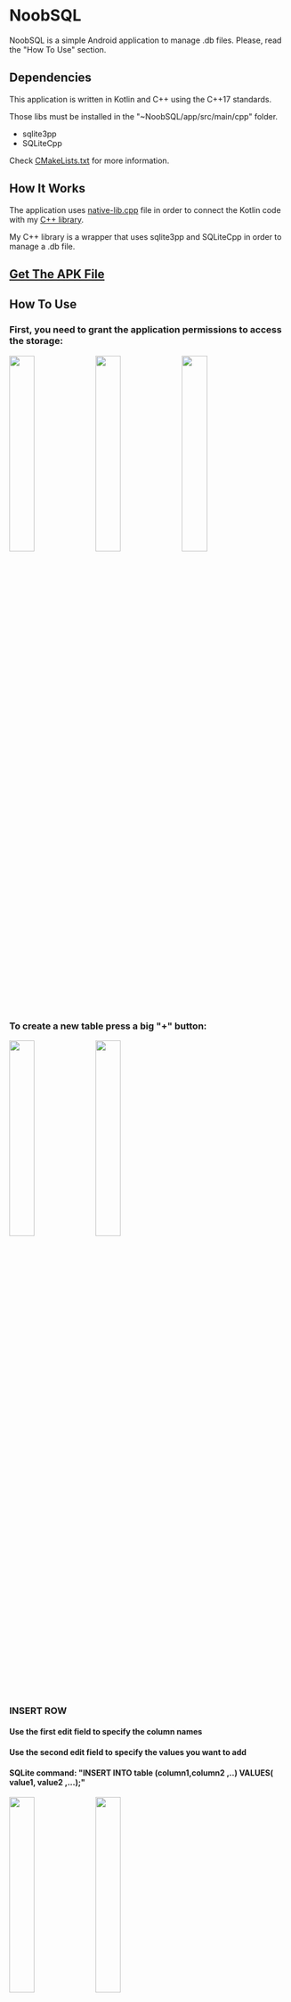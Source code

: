 # NoobSQL
NoobSQL is a simple Android application to manage .db files.
Please, read the "How To Use" section.

## Dependencies
This application is written in Kotlin and C++ using the C++17 standards.

Those libs must be installed in the "~NoobSQL/app/src/main/cpp" folder.
* sqlite3pp
* SQLiteCpp

Check [CMakeLists.txt](https://github.com/DangeL187/NoobSQL/blob/main/app/src/main/cpp/CMakeLists.txt) for more information.

## How It Works
The application uses [native-lib.cpp](https://github.com/DangeL187/NoobSQL/blob/main/app/src/main/cpp/native-lib.cpp) file in order to connect the Kotlin code with my [C++ library](https://github.com/DangeL187/NoobSQL/blob/main/app/src/main/cpp/include/Database/Database.hpp).

My C++ library is a wrapper that uses sqlite3pp and SQLiteCpp in order to manage a .db file.

## [Get The APK File](https://github.com/DangeL187/NoobSQL/tree/main/APK_FILE)

## How To Use

### First, you need to grant the application permissions to access the storage:
<img src="https://github.com/DangeL187/NoobSQL/blob/main/img/allow1.png" width="30%">	<img src="https://github.com/DangeL187/NoobSQL/blob/main/img/allow2.png" width="30%">	<img src="https://github.com/DangeL187/NoobSQL/blob/main/img/allow3.png" width="30%">

### To create a new table press a big "+" button:
<img src="https://github.com/DangeL187/NoobSQL/blob/main/img/start.png" width="30%">	<img src="https://github.com/DangeL187/NoobSQL/blob/main/img/created.png" width="30%">

### INSERT ROW
#### Use the first edit field to specify the column names
#### Use the second edit field to specify the values you want to add
#### SQLite command: "INSERT INTO table (column1,column2 ,..) VALUES( value1,	value2 ,...);"
<img src="https://github.com/DangeL187/NoobSQL/blob/main/img/insert1.png" width="30%">	<img src="https://github.com/DangeL187/NoobSQL/blob/main/img/insert2.png" width="30%">

#### It is not necessary to specify the first column's name:
<img src="https://github.com/DangeL187/NoobSQL/blob/main/img/insert3.png" width="30%">	<img src="https://github.com/DangeL187/NoobSQL/blob/main/img/insert4.png" width="30%">

### ADD COLUMN
#### Use the edit field to specify a new column's name
#### SQLite command: "ALTER TABLE table_name ADD COLUMN column_name;"
<img src="https://github.com/DangeL187/NoobSQL/blob/main/img/add1.png" width="30%">	<img src="https://github.com/DangeL187/NoobSQL/blob/main/img/add2.png" width="30%">

### UPDATE
#### Modifies values that satisfy the condition
#### Use the first edit field to specify the column names
#### Use the second edit field to specify the values you want to update(edit)
#### Use the third edit field to specify the column's name
#### Use the fourth edit field to specify the value you are looking for
#### SQLite command: "UPDATE table SET column_1 = new_value_1, column_2 = new_value_2 WHERE column_name='value';"
<img src="https://github.com/DangeL187/NoobSQL/blob/main/img/update1.png" width="30%">	<img src="https://github.com/DangeL187/NoobSQL/blob/main/img/update2.png" width="30%">

### SELECT
#### Selects values that satisfy the condition
#### Use the first edit field to specify the column's name
#### Use the second edit field to specify the value
#### SQLite command: "SELECT * FROM table WHERE column='value';"
<img src="https://github.com/DangeL187/NoobSQL/blob/main/img/select1.png" width="30%">	<img src="https://github.com/DangeL187/NoobSQL/blob/main/img/select2.png" width="30%">

#### If you do not fill in the edit fields, all rows will be selected
#### SQLite command: "SELECT * FROM table;"
<img src="https://github.com/DangeL187/NoobSQL/blob/main/img/select3.png" width="30%">	<img src="https://github.com/DangeL187/NoobSQL/blob/main/img/select4.png" width="30%">
